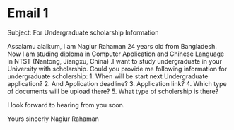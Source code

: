 # Email 1
Subject: For Undergraduate scholarship Information

Assalamu alaikum,
  I am Nagiur Rahaman 24 years old from Bangladesh. Now I am studing diploma in Computer Application and Chinese Language in NTST (Nantong, Jiangxu, China) .I want to study undergraduate in your University with scholarship.
  Could you provide me following information for undergraduate scholership:
    1. When will be start next Undergraduate application?
    2. And Application deadline?
    3. Application link?
    4. Which type of documents will be upload there?
    5. What type of scholership is there? 
    
  I look forward to hearing from you soon.


Yours sincerly
Nagiur Rahaman

